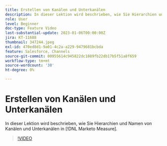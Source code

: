 ```yaml
---
title: Erstellen von Kanälen und Unterkanälen
description: In dieser Lektion wird beschrieben, wie Sie Hierarchien und Namen von Kanälen und Unterkanälen in [!DNL Marketo Measure].
role: User
level: Beginner
doc-type: Feature Video
last-substantial-update: 2023-01-06T00:00:00Z
jira: KT-11688
thumbnail: 347244.jpeg
exl-id: 470ed8d1-9a01-4c2a-a229-9479681bcbda
feature: Salesforce, Channels
source-git-commit: 00955614c945822dc1889fb22db17b5f51a8f659
workflow-type: tm+mt
source-wordcount: '38'
ht-degree: 0%

---
```


# Erstellen von Kanälen und Unterkanälen

In dieser Lektion wird beschrieben, wie Sie Hierarchien und Namen von Kanälen und Unterkanälen in [!DNL Marketo Measure].

>[!VIDEO](https://video.tv.adobe.com/v/347244/?quality=12&learn=on)
